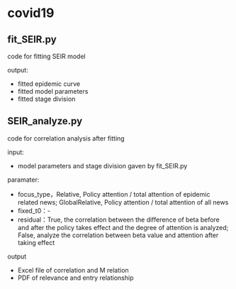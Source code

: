 # covid19

##	fit_SEIR.py

code for fitting SEIR model

output:

* fitted epidemic curve
* fitted model parameters
* fitted stage division

##	SEIR_analyze.py

code for correlation analysis after fitting

input:
* model parameters and stage division gaven by fit_SEIR.py 

paramater:
* focus_type，Relative, Policy attention / total attention of epidemic related news; GlobalRelative, Policy attention / total attention of all news
* fixed_t0：-
* residual：True, the correlation between the difference of beta before and after the policy takes effect and the degree of attention is analyzed; False, analyze the correlation between beta value and attention after taking effect

output
* Excel file of correlation and M relation
* PDF of relevance and entry relationship
